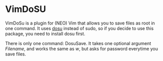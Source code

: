 # VimDoSU
VimDoSu is a plugin for (NEO) Vim that allows you to save files as root in one command.
It uses [dosu](https://github.com/hashelq/dosu) instead of sudo, so if you decide to use this package, you need to install dosu first.

There is only one command: DosuSave.
It takes one optional argument *Filename*, and works the same as *w*, but asks for password everytime you save files.
